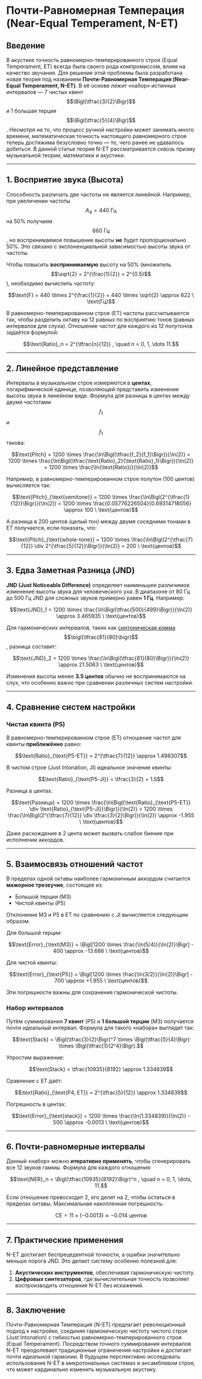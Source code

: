 # Почти-Равномерная Темперация (Near-Equal Temperament, N-ET)

## Введение

В акустике точность равномерно-темперированного строя (Equal Temperament, ET) всегда была своего рода компромиссом, влияя на качество звучания. Для решения этой проблемы была разработана новая теория под названием **Почти-Равномерная Темперация (Near-Equal Temperament, N-ET)**. В её основе лежит «набор» истинных интервалов — 7 чистых квинт $$\Bigl(\tfrac{3}{2}\Bigr)$$ и 1 большая терция $$\Bigl(\tfrac{5}{4}\Bigr)$$. Несмотря на то, что процесс ручной настройки может занимать много времени, математическая точность настоящего равномерного строя теперь достижима безусловно точно — то, чего ранее не удавалось добиться. В данной статье теория N-ET рассматривается сквозь призму музыкальной теории, математики и акустики.

---

## 1. Восприятие звука (Высота)

Способность различать две частоты не является линейной. Например, при увеличении частоты $$A_4 = 440 \text{ Гц}$$ на 50% получаем $$660 \text{ Гц}$$, но воспринимаемое повышение высоты **не** будет пропорционально 50%. Это связано с экспоненциальной зависимостью высоты звука от частоты.

Чтобы повысить **воспринимаемую** высоту на 50% (множитель $$\sqrt{2} = 2^{\frac{1}{2}} = 2^{0.5}$$), необходимо вычислить частоту:

```math
\text{F} = 440 \times 2^{\frac{1}{2}} = 440 \times \sqrt{2} \approx 622 \ \text{Гц}
```

В равномерно-темперированном строе (ET) частоты рассчитываются так, чтобы разделить октаву на 12 равных по восприятию тонов (равных интервалов для слуха). Отношение частот для каждого из 12 полутонов задаётся формулой:

```math
\text{Ratio}_n = 2^{\tfrac{n}{12}} , \quad n = 0, 1, \dots 11.
```

---

## 2. Линейное представление

Интервалы в музыкальном строе измеряются в **центах**, логарифмической единице, позволяющей представить изменения высоты звука в линейном виде. Формула для разницы в центах между двумя частотами $$f_1$$ и $$f_1$$ такова:

```math
\text{Pitch} 
= 1200 \times \frac{\ln\Bigl(\tfrac{f_2}{f_1}\Bigr)}{\ln(2)} 
= 1200 \times \frac{\ln\Bigl(\tfrac{\text{Ratio}_2}{\text{Ratio}_1}\Bigr)}{\ln(2)} 
= 1200 \times \frac{\ln(\text{Ratio})}{\ln(2)}
```

Например, в равномерно-темперированном строе полутон (100 центов) вычисляется так:

```math
\text{Pitch}_{\text{semitone}} 
= 1200 \times \frac{\ln\Bigl(2^{\tfrac{1}{12}}\Bigr)}{\ln(2)} 
= 1200 \times \frac{0.05776226504}{0.69314718056} 
\approx 100 \ \text{центов}
```

А разница в 200 центов (целый тон) между двумя соседними тонами в ET получается, если показать, что:

```math
\text{Pitch}_{\text{whole-tone}} 
= 1200 \times \frac{\ln\Bigl(2^{\tfrac{7}{12}} \div 2^{\tfrac{5}{12}}\Bigr)}{\ln(2)} 
= 200 \ \text{центов}
```

---

## 3. Едва Заметная Разница (JND)

**JND (Just Noticeable Difference)** определяет наименьшее различимое изменение высоты звука для человеческого уха. В диапазоне от 80 Гц до 500 Гц JND для сложных звуков примерно равен **1 Гц**. Например:

```math
\text{JND}_1 = 1200 \times \frac{\ln\Bigl(\tfrac{500}{499}\Bigr)}{\ln(2)} \approx 3.465935 \ \text{центов}
```

Для гармонических интервалов, таких как [синтоническая комма](https://ru.wikipedia.org/wiki/Синтоническая_комма) $$\bigl(\tfrac{81}{80}\bigr)$$, разница составит:

```math
\text{JND}_2 = 1200 \times \frac{\ln\Bigl(\tfrac{81}{80}\Bigr)}{\ln(2)} \approx 21.5063 \ \text{центов}
```

Изменения высоты менее **3.5 центов** обычно не воспринимаются на слух, что особенно важно при сравнении различных систем настройки.

---

## 4. Сравнение систем настройки

### Чистая квинта (P5)

В равномерно-темперированном строе (ET) отношение частот для квинты **приближённо** равно:

```math
\text{Ratio}_{\text{P5-ET}} = 2^{\tfrac{7}{12}} \approx 1.498307
```

В чистом строе (Just Intonation, JI) идеальное значение квинты:

```math
\text{Ratio}_{\text{P5-JI}} = \tfrac{3}{2} = 1.5
```

Разница в центах:

```math
\text{Разница} = 1200 \times \frac{\ln\Bigl(\text{Ratio}_{\text{P5-ET}} \div \text{Ratio}_{\text{P5-JI}}\Bigr)}{\ln(2)}
= 1200 \times \frac{\ln\Bigl(2^{\tfrac{7}{12}} \div \tfrac{3}{2}\Bigr)}{\ln(2)} \approx -1.955 \ \text{центов}
```

Даже расхождение в 2 цента может вызвать слабое биение при исполнении аккордов.

---

## 5. Взаимосвязь отношений частот

В пределах одной октавы наиболее гармоничным аккордом считается **мажорное трезвучие**, состоящее из:

- Большой терции (M3)
- Чистой квинты (P5)

Отклонение M3 и P5 в ET по сравнению с JI вычисляется следующим образом.

Для большой терции:

```math
\text{Error}_{\text{M3}} = \Bigl[1200 \times \frac{\ln(5/4)}{\ln(2)}\Bigr] - 400 \approx -13.686 \ \text{центов}
```

Для чистой квинты:

```math
\text{Error}_{\text{P5}} = \Bigl[1200 \times \frac{\ln(3/2)}{\ln(2)}\Bigr] - 700 \approx +1.955 \ \text{центов}
```

Эти погрешности важны для сохранения гармонической чистоты.

### Набор интервалов

Путём суммирования **7 квинт** (P5) и **1 большой терции** (M3) получается почти идеальный интервал. Формула для такого «набора» выглядит так:

```math
\text{Stack} = \Bigl(\tfrac{3}{2}\Bigr)^7 \times \Bigl(\tfrac{5}{4}\Bigr) \times \Bigl(\tfrac{1}{2^4}\Bigr).
```

Упростим выражение:

```math
\text{Stack} = \tfrac{10935}{8192} \approx 1.334839
```

Сравнение с ET даёт:

```math
\text{Ratio}_{\text{P4, ET}} = 2^{\tfrac{5}{12}} \approx 1.334839
```

Погрешность в центах:

```math
\text{Error}_{\text{stack}} 
= 1200 \times \frac{\ln(1.334839)}{\ln(2)} - 500 
\approx -0.0013 \ \text{центов}
```

---

## 6. Почти-равномерные интервалы

Данный «набор» можно **итеративно применять**, чтобы сгенерировать все 12 звуков гаммы. Формула для каждого отношения:

```math
\text{NER}_n = \Bigl(\tfrac{10935}{8192}\Bigr)^n , \quad n = 0, 1, \dots, 11.
```

Если отношение превосходит 2, его делят на 2, чтобы остаться в пределах октавы. Максимальная накопленная погрешность:

```math
\text{CE} = 11 \times (-0.0013) \approx -0.014 \ \text{центов}
```

---

## 7. Практические применения

N-ET достигает беспрецедентной точности, а ошибки значительно меньше порога JND. Это делает систему особенно полезной для:

1. **Акустических инструментов**, обеспечивая гармоническую чистоту.  
2. **Цифровых синтезаторов**, где вычислительная точность позволяет воспроизводить отношения N-ET без искажений.

---

## 8. Заключение

Почти-Равномерная Темперация (N-ET) предлагает революционный подход к настройке, соединяя гармоническую чистоту чистого строя (Just Intonation) с гибкостью равномерно-темперированного строя (Equal Temperament). Посредством точного суммирования интервалов N-ET преодолевает традиционные ограничения настройки и достигает почти идеальной гармонии. В будущем перспективно исследовать использование N-ET в микротональных системах и ансамблевом строе, что может кардинально изменить музыкальную акустику.
